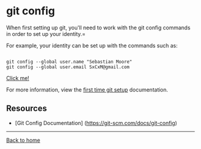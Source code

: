# git config

When first setting up git, you'll need to work with the git config commands in order to set up your identity.=

For example, your identity can be set up with the commands such as:

```

git config --global user.name "Sebastian Moore"
git config --global user.email SxCxM@gmail.com
```

[Click me!](https://www.youtube.com/watch?v=HUBNt18RFbo)

For more information, view the [first time git setup](https://git-scm.com/book/en/v2/Getting-Started-First-Time-Git-Setup) documentation.

## Resources

- [Git Config Documentation] (https://git-scm.com/docs/git-config)

---

[Back to home](../README.md)